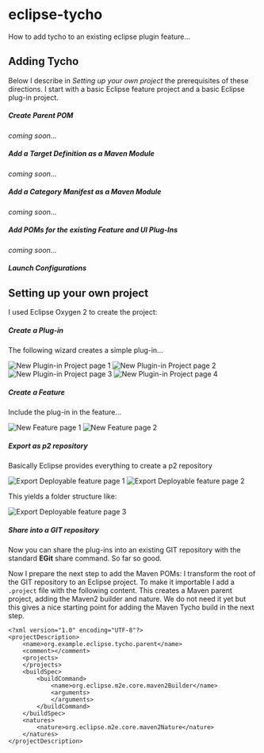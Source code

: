 # eclipse-tycho

How to add tycho to an existing eclipse plugin feature...

## Adding Tycho

Below I describe in _Setting up your own project_ the prerequisites of these directions. 
I start with a basic Eclipse feature project and a basic Eclipse plug-in project.

##### Create Parent POM 

_coming soon..._

##### Add a Target Definition as a Maven Module

_coming soon..._

##### Add a Category Manifest as a Maven Module

_coming soon..._

##### Add POMs for the existing Feature and UI Plug-Ins

_coming soon..._

##### Launch Configurations

## Setting up your own project

I used Eclipse Oxygen 2 to create the project:

##### Create a Plug-in

The following wizard creates a simple plug-in...

![New Plugin-in Project page 1](resources/new-plugin-1.png "New Plug-in Project page 1") 
![New Plugin-in Project page 2](resources/new-plugin-2.png "New Plug-in Project page 2") 
![New Plugin-in Project page 3](resources/new-plugin-3.png "New Plug-in Project page 3") 
![New Plugin-in Project page 4](resources/new-plugin-4.png "New Plug-in Project page 4") 

##### Create a Feature

Include the plug-in in the feature... 

![New Feature page 1](resources/new-feature-1.png "New Feature page 1") 
![New Feature page 2](resources/new-feature-2.png "New Feature page 2") 

##### Export as p2 repository

Basically Eclipse provides everything to create a p2 repository

![Export Deployable feature page 1](resources/export-deployable-features-1.png "Export Deployable feature page 1") 
![Export Deployable feature page 2](resources/export-deployable-features-2.png "Export Deployable feature page 2") 

This yields a folder structure like:

![Export Deployable feature page 3](resources/export-deployable-features-3.png "Export Deployable feature page 3") 

##### Share into a GIT repository

Now you can share the plug-ins into an existing GIT repository with the standard **EGit** share command. 
So far so good.

Now I prepare the next step to add the Maven POMs: I transform the root of the GIT repository to an
Eclipse project. To make it importable I add a `.project` file with the following content. This creates
a Maven parent project, adding the Maven2 builder and nature. We do not need it yet but this gives a nice 
starting point for adding the Maven Tycho build in the next step.

	<?xml version="1.0" encoding="UTF-8"?>
	<projectDescription>
		<name>org.example.eclipse.tycho.parent</name>
		<comment></comment>
		<projects>
		</projects>
		<buildSpec>
			<buildCommand>
				<name>org.eclipse.m2e.core.maven2Builder</name>
				<arguments>
				</arguments>
			</buildCommand>
		</buildSpec>
		<natures>
			<nature>org.eclipse.m2e.core.maven2Nature</nature>
		</natures>
	</projectDescription>

 